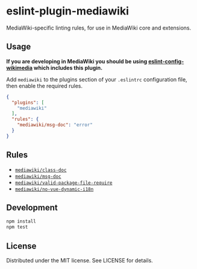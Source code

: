 # eslint-plugin-mediawiki
MediaWiki-specific linting rules, for use in MediaWiki core and extensions.

## Usage

__If you are developing in MediaWiki you should be using [eslint-config-wikimedia](https://github.com/wikimedia/eslint-config-wikimedia) which includes this plugin.__

Add `mediawiki` to the plugins section of your `.eslintrc` configuration file, then enable the required rules.

```json
{
  "plugins": [
    "mediawiki"
  ],
  "rules": {
    "mediawiki/msg-doc": "error"
  }
}
```

## Rules
* [`mediawiki/class-doc`](docs/class-doc.md)
* [`mediawiki/msg-doc`](docs/msg-doc.md)
* [`mediawiki/valid-package-file-require`](docs/valid-package-file-require.md)
* [`mediawiki/no-vue-dynamic-i18n`](docs/no-vue-dynamic-i18n.md)

## Development

```sh
npm install
npm test
```

## License

Distributed under the MIT license. See LICENSE for details.

